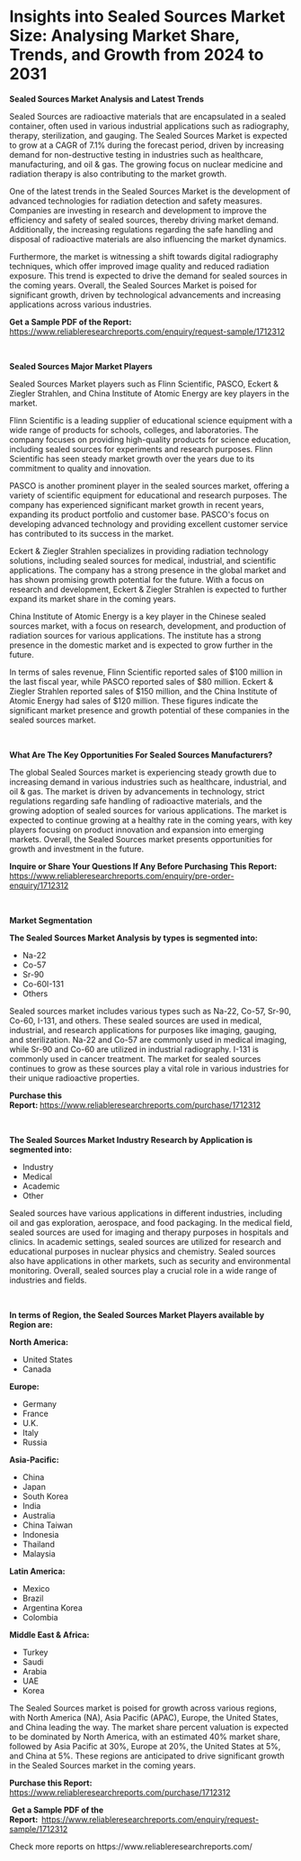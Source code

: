 <p><h1>Insights into Sealed Sources Market Size: Analysing Market Share, Trends, and Growth from 2024 to 2031</h1></p><p><strong>Sealed Sources Market Analysis and Latest Trends</strong></p>
<p><p>Sealed Sources are radioactive materials that are encapsulated in a sealed container, often used in various industrial applications such as radiography, therapy, sterilization, and gauging. The Sealed Sources Market is expected to grow at a CAGR of 7.1% during the forecast period, driven by increasing demand for non-destructive testing in industries such as healthcare, manufacturing, and oil & gas. The growing focus on nuclear medicine and radiation therapy is also contributing to the market growth.</p><p>One of the latest trends in the Sealed Sources Market is the development of advanced technologies for radiation detection and safety measures. Companies are investing in research and development to improve the efficiency and safety of sealed sources, thereby driving market demand. Additionally, the increasing regulations regarding the safe handling and disposal of radioactive materials are also influencing the market dynamics.</p><p>Furthermore, the market is witnessing a shift towards digital radiography techniques, which offer improved image quality and reduced radiation exposure. This trend is expected to drive the demand for sealed sources in the coming years. Overall, the Sealed Sources Market is poised for significant growth, driven by technological advancements and increasing applications across various industries.</p></p>
<p><strong>Get a Sample PDF of the Report:&nbsp;</strong> <a href="https://www.reliableresearchreports.com/enquiry/request-sample/1712312">https://www.reliableresearchreports.com/enquiry/request-sample/1712312</a></p>
<p>&nbsp;</p>
<p><strong>Sealed Sources Major Market Players</strong></p>
<p><p>Sealed Sources Market players such as Flinn Scientific, PASCO, Eckert & Ziegler Strahlen, and China Institute of Atomic Energy are key players in the market. </p><p>Flinn Scientific is a leading supplier of educational science equipment with a wide range of products for schools, colleges, and laboratories. The company focuses on providing high-quality products for science education, including sealed sources for experiments and research purposes. Flinn Scientific has seen steady market growth over the years due to its commitment to quality and innovation. </p><p>PASCO is another prominent player in the sealed sources market, offering a variety of scientific equipment for educational and research purposes. The company has experienced significant market growth in recent years, expanding its product portfolio and customer base. PASCO's focus on developing advanced technology and providing excellent customer service has contributed to its success in the market. </p><p>Eckert & Ziegler Strahlen specializes in providing radiation technology solutions, including sealed sources for medical, industrial, and scientific applications. The company has a strong presence in the global market and has shown promising growth potential for the future. With a focus on research and development, Eckert & Ziegler Strahlen is expected to further expand its market share in the coming years. </p><p>China Institute of Atomic Energy is a key player in the Chinese sealed sources market, with a focus on research, development, and production of radiation sources for various applications. The institute has a strong presence in the domestic market and is expected to grow further in the future. </p><p>In terms of sales revenue, Flinn Scientific reported sales of $100 million in the last fiscal year, while PASCO reported sales of $80 million. Eckert & Ziegler Strahlen reported sales of $150 million, and the China Institute of Atomic Energy had sales of $120 million. These figures indicate the significant market presence and growth potential of these companies in the sealed sources market.</p></p>
<p>&nbsp;</p>
<p><strong>What Are The Key Opportunities For Sealed Sources Manufacturers?</strong></p>
<p><p>The global Sealed Sources market is experiencing steady growth due to increasing demand in various industries such as healthcare, industrial, and oil & gas. The market is driven by advancements in technology, strict regulations regarding safe handling of radioactive materials, and the growing adoption of sealed sources for various applications. The market is expected to continue growing at a healthy rate in the coming years, with key players focusing on product innovation and expansion into emerging markets. Overall, the Sealed Sources market presents opportunities for growth and investment in the future.</p></p>
<p><strong>Inquire or Share Your Questions If Any Before Purchasing This Report:</strong> <a href="https://www.reliableresearchreports.com/enquiry/pre-order-enquiry/1712312">https://www.reliableresearchreports.com/enquiry/pre-order-enquiry/1712312</a></p>
<p>&nbsp;</p>
<p><strong>Market Segmentation</strong></p>
<p><strong>The Sealed Sources Market Analysis by types is segmented into:</strong></p>
<p><ul><li>Na-22</li><li>Co-57</li><li>Sr-90</li><li>Co-60I-131</li><li>Others</li></ul></p>
<p><p>Sealed sources market includes various types such as Na-22, Co-57, Sr-90, Co-60, I-131, and others. These sealed sources are used in medical, industrial, and research applications for purposes like imaging, gauging, and sterilization. Na-22 and Co-57 are commonly used in medical imaging, while Sr-90 and Co-60 are utilized in industrial radiography. I-131 is commonly used in cancer treatment. The market for sealed sources continues to grow as these sources play a vital role in various industries for their unique radioactive properties.</p></p>
<p><strong>Purchase this Report:&nbsp;</strong><a href="https://www.reliableresearchreports.com/purchase/1712312">https://www.reliableresearchreports.com/purchase/1712312</a></p>
<p>&nbsp;</p>
<p><strong>The Sealed Sources Market Industry Research by Application is segmented into:</strong></p>
<p><ul><li>Industry</li><li>Medical</li><li>Academic</li><li>Other</li></ul></p>
<p><p>Sealed sources have various applications in different industries, including oil and gas exploration, aerospace, and food packaging. In the medical field, sealed sources are used for imaging and therapy purposes in hospitals and clinics. In academic settings, sealed sources are utilized for research and educational purposes in nuclear physics and chemistry. Sealed sources also have applications in other markets, such as security and environmental monitoring. Overall, sealed sources play a crucial role in a wide range of industries and fields.</p></p>
<p>&nbsp;</p>
<p><strong>In terms of Region, the Sealed Sources Market Players available by Region are:</strong></p>
<p>
    <p> <strong> North America: </strong>
        <ul>
            <li>United States</li>
            <li>Canada</li>
        </ul>
        </p> 
    <p> <strong> Europe: </strong>
        <ul>
            <li>Germany</li>
            <li>France</li>
            <li>U.K.</li>
            <li>Italy</li>
            <li>Russia</li>
        </ul>
        </p> 
    <p> <strong> Asia-Pacific: </strong>
        <ul>
            <li>China</li>
            <li>Japan</li>
            <li>South Korea</li>
            <li>India</li>
            <li>Australia</li>
            <li>China Taiwan</li>
            <li>Indonesia</li>
            <li>Thailand</li>
            <li>Malaysia</li>
        </ul>
        </p> 
    <p> <strong> Latin America: </strong>
        <ul>
            <li>Mexico</li>
            <li>Brazil</li>
            <li>Argentina Korea</li>
            <li>Colombia</li>
        </ul>
        </p> 
    <p> <strong> Middle East & Africa: </strong>
        <ul>
            <li>Turkey</li>
            <li>Saudi</li>
            <li>Arabia</li>
            <li>UAE</li>
            <li>Korea</li>
        </ul>
    </p>
    </p>
<p><p>The Sealed Sources market is poised for growth across various regions, with North America (NA), Asia Pacific (APAC), Europe, the United States, and China leading the way. The market share percent valuation is expected to be dominated by North America, with an estimated 40% market share, followed by Asia Pacific at 30%, Europe at 20%, the United States at 5%, and China at 5%. These regions are anticipated to drive significant growth in the Sealed Sources market in the coming years.</p></p>
<p><strong>Purchase this Report: </strong><a href="https://www.reliableresearchreports.com/purchase/1712312">https://www.reliableresearchreports.com/purchase/1712312</a></p>
<p>&nbsp;<strong>Get a Sample PDF of the Report:&nbsp;&nbsp;</strong><a href="https://www.reliableresearchreports.com/enquiry/request-sample/1712312">https://www.reliableresearchreports.com/enquiry/request-sample/1712312</a></p>
<p><strong></strong></p>
<p>Check more reports on https://www.reliableresearchreports.com/</p>